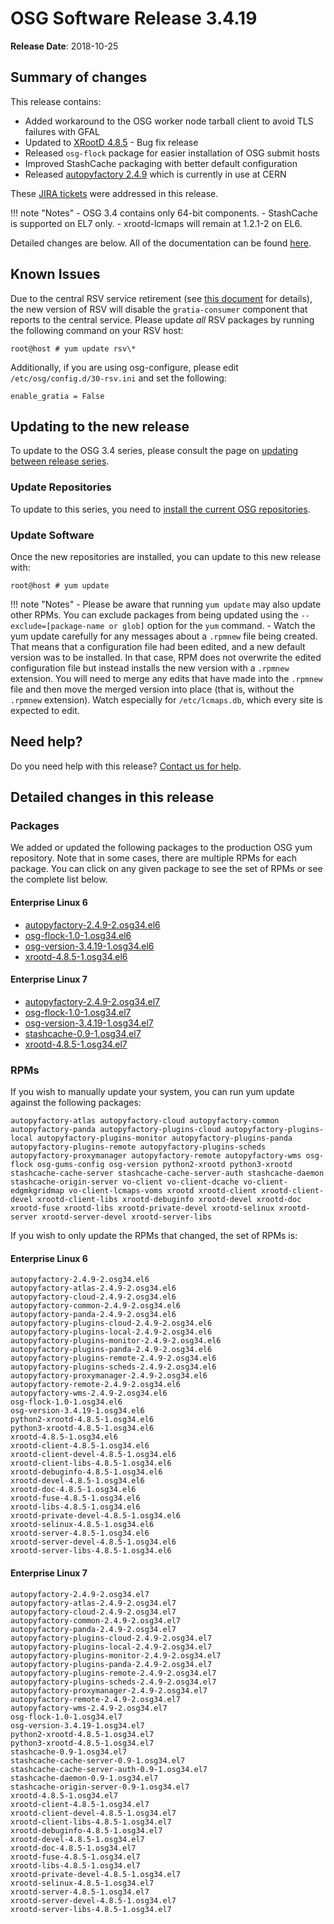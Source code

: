 OSG Software Release 3.4.19
===========================

**Release Date**: 2018-10-25

Summary of changes
------------------

This release contains:

-   Added workaround to the OSG worker node tarball client to avoid TLS failures with GFAL
-   Updated to [XRootD 4.8.5](https://github.com/xrootd/xrootd/blob/v4.8.5/docs/ReleaseNotes.txt) - Bug fix release
-   Released `osg-flock` package for easier installation of OSG submit hosts
-   Improved StashCache packaging with better default configuration
-   Released [autopyfactory 2.4.9](https://github.com/PanDAWMS/autopyfactory/blob/2.4.9-1/CHANGELOG) which is currently in use at CERN

These [JIRA tickets](https://jira.opensciencegrid.org/issues/?jql=project%20%3D%20SOFTWARE%20AND%20fixVersion%20%3D%203.4.19%20ORDER%20BY%20priority%20DESC%2C%20key%20DESC) were addressed in this release.

!!! note "Notes"
    -   OSG 3.4 contains only 64-bit components.
    -   StashCache is supported on EL7 only.
    -   xrootd-lcmaps will remain at 1.2.1-2 on EL6.

Detailed changes are below. All of the documentation can be found [here](/index.md).

Known Issues
------------

Due to the central RSV service retirement (see [this document](https://opensciencegrid.org/technology/policy/service-migrations-spring-2018/) for details),
the new version of RSV will disable the `gratia-consumer` component that reports to the central service.
Please update _all_ RSV packages by running the following command on your RSV host:

``` console
root@host # yum update rsv\*
```

Additionally, if you are using osg-configure, please edit `/etc/osg/config.d/30-rsv.ini` and set the following:

``` file
enable_gratia = False
```

Updating to the new release
---------------------------

To update to the OSG 3.4 series, please consult the page on [updating between release series](/release/release_series#updating-to-osg-35).

### Update Repositories

To update to this series, you need to [install the current OSG repositories](/common/yum#install-osg-repositories).

### Update Software

Once the new repositories are installed, you can update to this new release with:

``` console
root@host # yum update
```

!!! note "Notes"
    -   Please be aware that running `yum update` may also update other RPMs. You can exclude packages from being updated using the `--exclude=[package-name or glob]` option for the `yum` command.
    -   Watch the yum update carefully for any messages about a `.rpmnew` file being created. That means that a configuration file had been edited, and a new default version was to be installed. In that case, RPM does not overwrite the edited configuration file but instead installs the new version with a `.rpmnew` extension. You will need to merge any edits that have made into the `.rpmnew` file and then move the merged version into place (that is, without the `.rpmnew` extension). Watch especially for `/etc/lcmaps.db`, which every site is expected to edit.

Need help?
----------

Do you need help with this release? [Contact us for help](/common/help).

Detailed changes in this release
--------------------------------

### Packages

We added or updated the following packages to the production OSG yum repository. Note that in some cases, there are multiple RPMs for each package. You can click on any given package to see the set of RPMs or see the complete list below.

#### Enterprise Linux 6

-   [autopyfactory-2.4.9-2.osg34.el6](https://koji.chtc.wisc.edu/koji/search?match=glob&type=build&terms=autopyfactory-2.4.9-2.osg34.el6)
-   [osg-flock-1.0-1.osg34.el6](https://koji.chtc.wisc.edu/koji/search?match=glob&type=build&terms=osg-flock-1.0-1.osg34.el6)
-   [osg-version-3.4.19-1.osg34.el6](https://koji.chtc.wisc.edu/koji/search?match=glob&type=build&terms=osg-version-3.4.19-1.osg34.el6)
-   [xrootd-4.8.5-1.osg34.el6](https://koji.chtc.wisc.edu/koji/search?match=glob&type=build&terms=xrootd-4.8.5-1.osg34.el6)

#### Enterprise Linux 7

-   [autopyfactory-2.4.9-2.osg34.el7](https://koji.chtc.wisc.edu/koji/search?match=glob&type=build&terms=autopyfactory-2.4.9-2.osg34.el7)
-   [osg-flock-1.0-1.osg34.el7](https://koji.chtc.wisc.edu/koji/search?match=glob&type=build&terms=osg-flock-1.0-1.osg34.el7)
-   [osg-version-3.4.19-1.osg34.el7](https://koji.chtc.wisc.edu/koji/search?match=glob&type=build&terms=osg-version-3.4.19-1.osg34.el7)
-   [stashcache-0.9-1.osg34.el7](https://koji.chtc.wisc.edu/koji/search?match=glob&type=build&terms=stashcache-0.9-1.osg34.el7)
-   [xrootd-4.8.5-1.osg34.el7](https://koji.chtc.wisc.edu/koji/search?match=glob&type=build&terms=xrootd-4.8.5-1.osg34.el7)

### RPMs

If you wish to manually update your system, you can run yum update against the following packages:

    autopyfactory-atlas autopyfactory-cloud autopyfactory-common autopyfactory-panda autopyfactory-plugins-cloud autopyfactory-plugins-local autopyfactory-plugins-monitor autopyfactory-plugins-panda autopyfactory-plugins-remote autopyfactory-plugins-scheds autopyfactory-proxymanager autopyfactory-remote autopyfactory-wms osg-flock osg-gums-config osg-version python2-xrootd python3-xrootd stashcache-cache-server stashcache-cache-server-auth stashcache-daemon stashcache-origin-server vo-client vo-client-dcache vo-client-edgmkgridmap vo-client-lcmaps-voms xrootd xrootd-client xrootd-client-devel xrootd-client-libs xrootd-debuginfo xrootd-devel xrootd-doc xrootd-fuse xrootd-libs xrootd-private-devel xrootd-selinux xrootd-server xrootd-server-devel xrootd-server-libs

If you wish to only update the RPMs that changed, the set of RPMs is:

#### Enterprise Linux 6

``` file
autopyfactory-2.4.9-2.osg34.el6
autopyfactory-atlas-2.4.9-2.osg34.el6
autopyfactory-cloud-2.4.9-2.osg34.el6
autopyfactory-common-2.4.9-2.osg34.el6
autopyfactory-panda-2.4.9-2.osg34.el6
autopyfactory-plugins-cloud-2.4.9-2.osg34.el6
autopyfactory-plugins-local-2.4.9-2.osg34.el6
autopyfactory-plugins-monitor-2.4.9-2.osg34.el6
autopyfactory-plugins-panda-2.4.9-2.osg34.el6
autopyfactory-plugins-remote-2.4.9-2.osg34.el6
autopyfactory-plugins-scheds-2.4.9-2.osg34.el6
autopyfactory-proxymanager-2.4.9-2.osg34.el6
autopyfactory-remote-2.4.9-2.osg34.el6
autopyfactory-wms-2.4.9-2.osg34.el6
osg-flock-1.0-1.osg34.el6
osg-version-3.4.19-1.osg34.el6
python2-xrootd-4.8.5-1.osg34.el6
python3-xrootd-4.8.5-1.osg34.el6
xrootd-4.8.5-1.osg34.el6
xrootd-client-4.8.5-1.osg34.el6
xrootd-client-devel-4.8.5-1.osg34.el6
xrootd-client-libs-4.8.5-1.osg34.el6
xrootd-debuginfo-4.8.5-1.osg34.el6
xrootd-devel-4.8.5-1.osg34.el6
xrootd-doc-4.8.5-1.osg34.el6
xrootd-fuse-4.8.5-1.osg34.el6
xrootd-libs-4.8.5-1.osg34.el6
xrootd-private-devel-4.8.5-1.osg34.el6
xrootd-selinux-4.8.5-1.osg34.el6
xrootd-server-4.8.5-1.osg34.el6
xrootd-server-devel-4.8.5-1.osg34.el6
xrootd-server-libs-4.8.5-1.osg34.el6
```

#### Enterprise Linux 7

``` file
autopyfactory-2.4.9-2.osg34.el7
autopyfactory-atlas-2.4.9-2.osg34.el7
autopyfactory-cloud-2.4.9-2.osg34.el7
autopyfactory-common-2.4.9-2.osg34.el7
autopyfactory-panda-2.4.9-2.osg34.el7
autopyfactory-plugins-cloud-2.4.9-2.osg34.el7
autopyfactory-plugins-local-2.4.9-2.osg34.el7
autopyfactory-plugins-monitor-2.4.9-2.osg34.el7
autopyfactory-plugins-panda-2.4.9-2.osg34.el7
autopyfactory-plugins-remote-2.4.9-2.osg34.el7
autopyfactory-plugins-scheds-2.4.9-2.osg34.el7
autopyfactory-proxymanager-2.4.9-2.osg34.el7
autopyfactory-remote-2.4.9-2.osg34.el7
autopyfactory-wms-2.4.9-2.osg34.el7
osg-flock-1.0-1.osg34.el7
osg-version-3.4.19-1.osg34.el7
python2-xrootd-4.8.5-1.osg34.el7
python3-xrootd-4.8.5-1.osg34.el7
stashcache-0.9-1.osg34.el7
stashcache-cache-server-0.9-1.osg34.el7
stashcache-cache-server-auth-0.9-1.osg34.el7
stashcache-daemon-0.9-1.osg34.el7
stashcache-origin-server-0.9-1.osg34.el7
xrootd-4.8.5-1.osg34.el7
xrootd-client-4.8.5-1.osg34.el7
xrootd-client-devel-4.8.5-1.osg34.el7
xrootd-client-libs-4.8.5-1.osg34.el7
xrootd-debuginfo-4.8.5-1.osg34.el7
xrootd-devel-4.8.5-1.osg34.el7
xrootd-doc-4.8.5-1.osg34.el7
xrootd-fuse-4.8.5-1.osg34.el7
xrootd-libs-4.8.5-1.osg34.el7
xrootd-private-devel-4.8.5-1.osg34.el7
xrootd-selinux-4.8.5-1.osg34.el7
xrootd-server-4.8.5-1.osg34.el7
xrootd-server-devel-4.8.5-1.osg34.el7
xrootd-server-libs-4.8.5-1.osg34.el7
```
